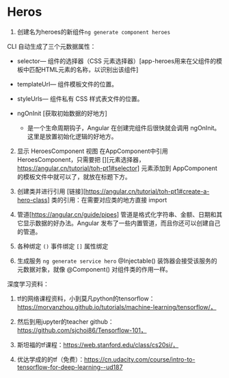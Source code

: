 # Heros

1. 创建名为heroes的新组件`ng generate component heroes`

CLI 自动生成了三个元数据属性：
* selector— 组件的选择器（CSS 元素选择器）[app-heroes用来在父组件的模板中匹配HTML元素的名称，以识别出该组件]
* templateUrl— 组件模板文件的位置。
* styleUrls— 组件私有 CSS 样式表文件的位置。


* ngOnInit [获取初始数据的好地方]
  * 是一个生命周期钩子，Angular 在创建完组件后很快就会调用 ngOnInit。这里是放置初始化逻辑的好地方。

2. 显示 HeroesComponent 视图
在AppComponent中引用HeroesComponent，只需要把 [<app-heroes>][元素选择器，https://angular.cn/tutorial/toh-pt1#selector] 元素添加到 AppComponent 的模板文件中就可以了，就放在标题下方。


3. 创建类并进行引用 [链接][https://angular.cn/tutorial/toh-pt1#create-a-hero-class]
  类的引用：在需要对应类的地方直接 import

4. 管道[https://angular.cn/guide/pipes]
管道是格式化字符串、金额、日期和其它显示数据的好办法。Angular 发布了一些内置管道，而且你还可以创建自己的管道。

5. 各种绑定
`()` 事件绑定
`[]` 属性绑定


6. 生成服务 `ng generate service hero`
@Injectable() 装饰器会接受该服务的元数据对象，就像 @Component() 对组件类的作用一样。




深度学习资料：

1. tf的网络课程资料，小到莫凡python的tensorflow：https://morvanzhou.github.io/tutorials/machine-learning/tensorflow/，
2. 然后到用jupyter的teacher github：https://github.com/sjchoi86/Tensorflow-101，

3. 斯坦福的tf课程：https://web.stanford.edu/class/cs20si/，

4. 优达学成的的tf（免费）：https://cn.udacity.com/course/intro-to-tensorflow-for-deep-learning--ud187

